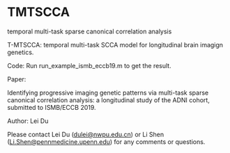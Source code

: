 # TMTSCCA
temporal multi-task sparse canonical correlation analysis

T-MTSCCA: temporal multi-task SCCA model for longitudinal brain imagign genetics.

Code: Run run_example_ismb_eccb19.m to get the result.

Paper:

Identifying progressive imaging genetic patterns via multi-task sparse canonical correlation analysis: a longitudinal study of the ADNI cohort, submitted to ISMB/ECCB 2019.

Author: Lei Du

Please contact Lei Du (dulei@nwpu.edu.cn) or Li Shen (Li.Shen@pennmedicine.upenn.edu) for any comments or questions.
